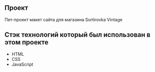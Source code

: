 ## Проект
Пет-проект макет сайта для магазина Sortirovka Vintage


## Стэк технологий который был использован в этом проекте

- HTML
- CSS
- JavaScript

